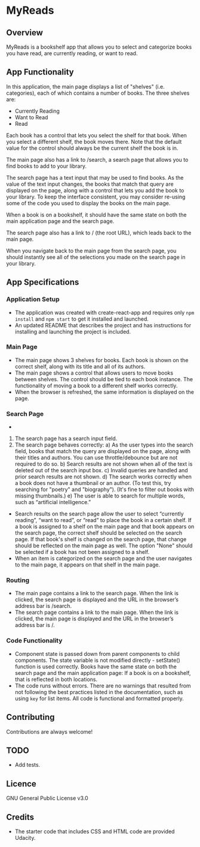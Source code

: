# MyReads
## Overview
MyReads is a bookshelf app that allows you to select and categorize books you have read, are currently reading, or want to read.
## App Functionality
In this application, the main page displays a list of "shelves" (i.e. categories), each of which contains a number of books. The three shelves are:
- Currently Reading
- Want to Read
- Read

Each book has a control that lets you select the shelf for that book. When you select a different shelf, the book moves there. Note that the default value for the control should always be the current shelf the book is in.

The main page also has a link to /search, a search page that allows you to find books to add to your library.

The search page has a text input that may be used to find books. As the value of the text input changes, the books that match that query are displayed on the page, along with a control that lets you add the book to your library. To keep the interface consistent, you may consider re-using some of the code you used to display the books on the main page.

When a book is on a bookshelf, it should have the same state on both the main application page and the search page.

The search page also has a link to / (the root URL), which leads back to the main page.

When you navigate back to the main page from the search page, you should instantly see all of the selections you made on the search page in your library.
## App Specifications
### Application Setup
- The application was created with create-react-app and requires only ```npm install``` and ```npm start``` to get it installed and launched.
- An updated README that describes the project and has instructions for installing and launching the project is included.
### Main Page
- The main page shows 3 shelves for books. Each book is shown on the correct shelf, along with its title and all of its authors.
- The main page shows a control that allows users to move books between shelves. The control should be tied to each book instance. The functionality of moving a book to a different shelf works correctly.
- When the browser is refreshed, the same information is displayed on the page.
### Search Page
- 
1) The search page has a search input field.
2) The search page behaves correctly:
a) As the user types into the search field, books that match the query are displayed on the page, along with their titles and authors. You can use throttle/debounce but are not required to do so.
b) Search results are not shown when all of the text is deleted out of the search input box.
c) Invalid queries are handled and prior search results are not shown.
d) The search works correctly when a book does not have a thumbnail or an author. (To test this, try searching for "poetry" and "biography"). (It's fine to filter out books with missing thumbnails.)
e) The user is able to search for multiple words, such as “artificial intelligence.”
- Search results on the search page allow the user to select “currently reading”, “want to read”, or “read” to place the book in a certain shelf.
If a book is assigned to a shelf on the main page and that book appears on the search page, the correct shelf should be selected on the search page. If that book's shelf is changed on the search page, that change should be reflected on the main page as well. The option "None" should be selected if a book has not been assigned to a shelf.
- When an item is categorized on the search page and the user navigates to the main page, it appears on that shelf in the main page.
### Routing
- The main page contains a link to the search page. When the link is clicked, the search page is displayed and the URL in the browser’s address bar is /search.
- The search page contains a link to the main page. When the link is clicked, the main page is displayed and the URL in the browser’s address bar is /.
### Code Functionality
- Component state is passed down from parent components to child components. The state variable is not modified directly - setState() function is used correctly.
Books have the same state on both the search page and the main application page: If a book is on a bookshelf, that is reflected in both locations.
- The code runs without errors. There are no warnings that resulted from not following the best practices listed in the documentation, such as using ```key``` for list items. All code is functional and formatted properly.
## Contributing
Contributions are always welcome!
## TODO
- Add tests.
## Licence
GNU General Public License v3.0
## Credits
- The starter code that includes CSS and HTML code are provided Udacity.
